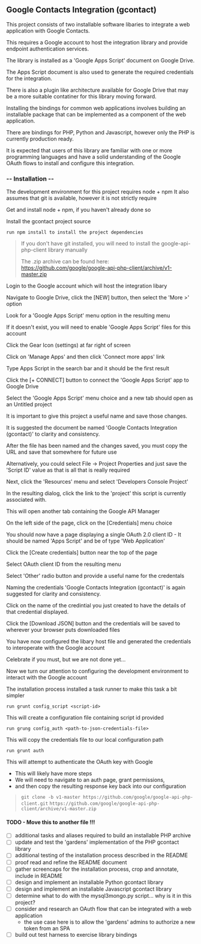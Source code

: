 
## Google Contacts Integration (gcontact)

This project consists of two installable software libaries to integrate a web application with Google Contacts.

This requires a Google account to host the integration library and provide endpoint authentication services.

The library is installed as a 'Google Apps Script' document on Google Drive.

The Apps Script document is also used to generate the required credentials for the integration.

There is also a plugin like architecture available for Google Drive that may be a more suitable contatiner for this library moving forward.

Installing the bindings for common web applications involves building an installable package that can be implemented as a component of the web application.

There are bindings for PHP, Python and Javascript, however only the PHP is currently production ready.

It is expected that users of this library are familiar with one or more programming languages and have a solid understanding of the Google OAuth flows to install and configure this integration.

### -- Installation -- 

The development environment for this project requires node + npm
It also assumes that git is available, however it is not strictly require

Get and install node + npm, if you haven't already done so

Install the gcontact project source

`run npm install to install the project dependencies`

> If you don't have git installed, you will need to install the google-api-php-client library manually
> 
> The .zip archive can be found here: https://github.com/google/google-api-php-client/archive/v1-master.zip

Login to the Google account which will host the integration libary

Navigate to Google Drive, click the [NEW] button, then select the 'More >' option

Look for a 'Google Apps Script' menu option in the resulting menu

If it doesn't exist, you will need to enable 'Google Apps Script' files for this account

Click the Gear Icon (settings) at far right of screen

Click on 'Manage Apps' and then click 'Connect more apps' link

Type Apps Script in the search bar and it should be the first result

Click the [+ CONNECT] button to connect the 'Google Apps Script' app to Google Drive 

Select the 'Google Apps Script' menu choice and a new tab should open as an Untitled project

It is important to give this project a useful name and save those changes.

It is suggested the document be named 'Google Contacts Integration (gcontact)' to clarity and consistency.

After the file has been named and the changes saved, you must copy the URL and save that somewhere for future use

Alternatively, you could select File -> Project Properties and just save the 'Script ID' value as that is all that is really required

Next, click the 'Resources' menu and select 'Developers Console Project'

In the resulting dialog, click the link to the 'project' this script is currently associated with.

This will open another tab containing the Google API Manager

On the left side of the page, click on the [Credentials] menu choice

You should now have a page displaying a single OAuth 2.0 client ID - It should be named 'Apps Script' and be of type 'Web Application'

Click the [Create credentials] button near the top of the page

Select OAuth client ID from the resulting menu

Select 'Other' radio button and provide a useful name for the credentals

Naming the credentials 'Google Contacts Integration (gcontact)' is again suggested for clarity and consistency.

Click on the name of the credintial you just created to have the details of that credential displayed.

Click the [Download JSON] button and the credentials will be saved to wherever your browser puts downloaded files

You have now configured the libary host file and generated the credentials to interoperate with the Google account

Celebrate if you must, but we are not done yet...

Now we turn our attention to configuring the development environment to interact with the Google account

The installation process installed a task runner to make this task a bit simpler

`run grunt config_script <script-id>`

This will create a configuration file containing script id provided

`run grung config_auth <path-to-json-credentials-file>`

This will copy the credentials file to our local configuration path

`run grunt auth `

This will attempt to authenticate the OAuth key with Google 

-   This will likely have more steps
-   We will need to navigate to an auth page, grant permissions, 
-   and then copy the resulting response key back into our configuration


> `git clone -b v1-master https://github.com/google/google-api-php-client.git`
> `https://github.com/google/google-api-php-client/archive/v1-master.zip`

#### TODO - Move this to another file !!!

- [ ] additional tasks and aliases required to build an installable PHP archive
- [ ] update and test the 'gardens' implementation of the PHP gcontact library
- [ ] additional testing of the installation process described in the README
- [ ] proof read and refine the README document
- [ ] gather screencaps for the installation process, crop and annotate, include in README
- [ ] design and implement an installable Python gcontact library
- [ ] design and implement an installable Javascript gcontact library
- [ ] determine what to do with the mysql3mongo.py script... why is it in this project?
- [ ] consider and research an OAuth flow that can be integrated with a web application
  * the use case here is to allow the 'gardens' admins to authorize a new token from an SPA
- [ ] build out test harness to exercise library bindings
